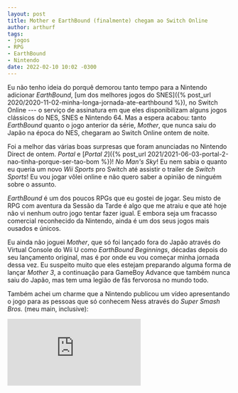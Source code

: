 ```yaml
---
layout: post
title: Mother e EarthBound (finalmente) chegam ao Switch Online
author: arthurf
tags:
- jogos
- RPG
- EarthBound
- Nintendo
date: 2022-02-10 10:02 -0300
---
```

Eu não tenho ideia do porquê demorou tanto tempo para a Nintendo adicionar _EarthBound_, [um dos melhores jogos do SNES]({% post_url 2020/2020-11-02-minha-longa-jornada-ate-earthbound %}), no Switch Online --- o serviço de assinatura em que eles disponibilizam alguns jogos clássicos do NES, SNES e Nintendo 64. Mas a espera acabou: tanto _EarthBound_ quanto o jogo anterior da série, _Mother_, que nunca saiu do Japão na época do NES, chegaram ao Switch Online ontem de noite.

Foi a melhor das várias boas surpresas que foram anunciadas no Nintendo Direct de ontem. _Portal_ e [_Portal 2_]({% post_url 2021/2021-06-03-portal-2-nao-tinha-porque-ser-tao-bom %})! _No Man's Sky_! Eu nem sabia o quanto eu queria um novo _Wii Sports_ pro Switch até assistir o trailer de _Switch Sports_! Eu vou jogar vôlei online e não quero saber a opinião de ninguém sobre o assunto.

_EarthBound_ é um dos poucos RPGs que eu gostei de jogar. Seu misto de RPG com aventura da Sessão da Tarde é algo que me atraiu e que até hoje não vi nenhum outro jogo tentar fazer igual. E embora seja um fracasso comercial reconhecido da Nintendo, ainda é um dos seus jogos mais ousados e únicos.

Eu ainda não joguei _Mother_, que só foi lançado fora do Japão através do Virtual Console do Wii U como _EarthBound Beginnings_, décadas depois do seu lançamento original, mas é por onde eu vou começar minha jornada dessa vez. Eu suspeito muito que eles estejam preparando alguma forma de lançar _Mother 3_, a continuação para GameBoy Advance que também nunca saiu do Japão, mas tem uma legião de fãs fervorosa no mundo todo.

Também achei um charme que a Nintendo publicou um vídeo apresentando o jogo para as pessoas que só conhecem Ness através do _Super Smash Bros._ (meu main, inclusive):

<iframe class="full-width" src="https://www.youtube.com/embed/KXQqhRETBeE" title="Reprodutor de vídeos do YouTube" frameborder="0" allow="accelerometer; autoplay; clipboard-write; encrypted-media; gyroscope; picture-in-picture" allowfullscreen></iframe>
